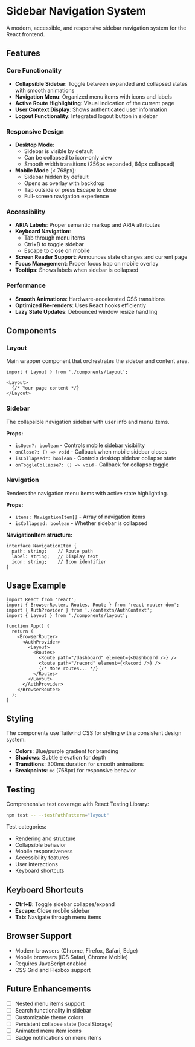 # Sidebar Navigation System

A modern, accessible, and responsive sidebar navigation system for the React frontend.

## Features

### Core Functionality
- **Collapsible Sidebar**: Toggle between expanded and collapsed states with smooth animations
- **Navigation Menu**: Organized menu items with icons and labels
- **Active Route Highlighting**: Visual indication of the current page
- **User Context Display**: Shows authenticated user information
- **Logout Functionality**: Integrated logout button in sidebar

### Responsive Design
- **Desktop Mode**: 
  - Sidebar is visible by default
  - Can be collapsed to icon-only view
  - Smooth width transitions (256px expanded, 64px collapsed)
- **Mobile Mode** (< 768px):
  - Sidebar hidden by default
  - Opens as overlay with backdrop
  - Tap outside or press Escape to close
  - Full-screen navigation experience

### Accessibility
- **ARIA Labels**: Proper semantic markup and ARIA attributes
- **Keyboard Navigation**: 
  - Tab through menu items
  - Ctrl+B to toggle sidebar
  - Escape to close on mobile
- **Screen Reader Support**: Announces state changes and current page
- **Focus Management**: Proper focus trap on mobile overlay
- **Tooltips**: Shows labels when sidebar is collapsed

### Performance
- **Smooth Animations**: Hardware-accelerated CSS transitions
- **Optimized Re-renders**: Uses React hooks efficiently
- **Lazy State Updates**: Debounced window resize handling

## Components

### Layout
Main wrapper component that orchestrates the sidebar and content area.

```tsx
import { Layout } from './components/layout';

<Layout>
  {/* Your page content */}
</Layout>
```

### Sidebar
The collapsible navigation sidebar with user info and menu items.

**Props:**
- `isOpen?: boolean` - Controls mobile sidebar visibility
- `onClose?: () => void` - Callback when mobile sidebar closes
- `isCollapsed?: boolean` - Controls desktop sidebar collapse state
- `onToggleCollapse?: () => void` - Callback for collapse toggle

### Navigation
Renders the navigation menu items with active state highlighting.

**Props:**
- `items: NavigationItem[]` - Array of navigation items
- `isCollapsed: boolean` - Whether sidebar is collapsed

**NavigationItem structure:**
```tsx
interface NavigationItem {
  path: string;    // Route path
  label: string;   // Display text
  icon: string;    // Icon identifier
}
```

## Usage Example

```tsx
import React from 'react';
import { BrowserRouter, Routes, Route } from 'react-router-dom';
import { AuthProvider } from './contexts/AuthContext';
import { Layout } from './components/layout';

function App() {
  return (
    <BrowserRouter>
      <AuthProvider>
        <Layout>
          <Routes>
            <Route path="/dashboard" element={<Dashboard />} />
            <Route path="/record" element={<Record />} />
            {/* More routes... */}
          </Routes>
        </Layout>
      </AuthProvider>
    </BrowserRouter>
  );
}
```

## Styling

The components use Tailwind CSS for styling with a consistent design system:

- **Colors**: Blue/purple gradient for branding
- **Shadows**: Subtle elevation for depth
- **Transitions**: 300ms duration for smooth animations
- **Breakpoints**: `md` (768px) for responsive behavior

## Testing

Comprehensive test coverage with React Testing Library:

```bash
npm test -- --testPathPattern="layout"
```

Test categories:
- Rendering and structure
- Collapsible behavior
- Mobile responsiveness
- Accessibility features
- User interactions
- Keyboard shortcuts

## Keyboard Shortcuts

- **Ctrl+B**: Toggle sidebar collapse/expand
- **Escape**: Close mobile sidebar
- **Tab**: Navigate through menu items

## Browser Support

- Modern browsers (Chrome, Firefox, Safari, Edge)
- Mobile browsers (iOS Safari, Chrome Mobile)
- Requires JavaScript enabled
- CSS Grid and Flexbox support

## Future Enhancements

- [ ] Nested menu items support
- [ ] Search functionality in sidebar
- [ ] Customizable theme colors
- [ ] Persistent collapse state (localStorage)
- [ ] Animated menu item icons
- [ ] Badge notifications on menu items